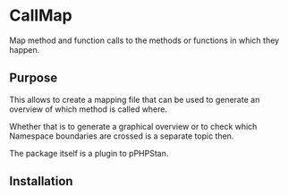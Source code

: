 # CallMap

Map method and function calls to the methods or functions in which they happen.

## Purpose

This allows to create a mapping file that can be used to generate an overview of which method is called where.

Whether that is to generate a graphical overview or to check which Namespace boundaries are crossed is a
separate topic then.

The package itself is a plugin to pPHPStan.

## Installation

